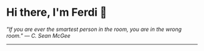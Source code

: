 <h1>Hi there, I'm Ferdi 👋</h1>

<p><em>
  "If you are ever the smartest person in the room, you are in the wrong room." — C. Sean McGee
</em></p>

---

